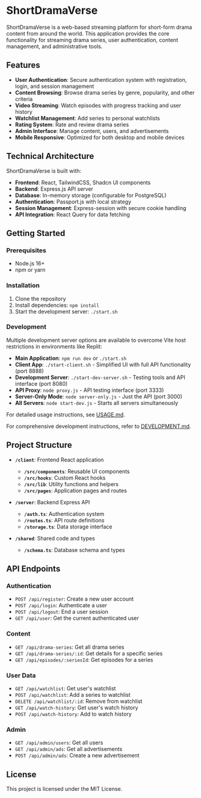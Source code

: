 # ShortDramaVerse

ShortDramaVerse is a web-based streaming platform for short-form drama content from around the world. This application provides the core functionality for streaming drama series, user authentication, content management, and administrative tools.

## Features

- **User Authentication**: Secure authentication system with registration, login, and session management
- **Content Browsing**: Browse drama series by genre, popularity, and other criteria
- **Video Streaming**: Watch episodes with progress tracking and user history
- **Watchlist Management**: Add series to personal watchlists
- **Rating System**: Rate and review drama series
- **Admin Interface**: Manage content, users, and advertisements
- **Mobile Responsive**: Optimized for both desktop and mobile devices

## Technical Architecture

ShortDramaVerse is built with:

- **Frontend**: React, TailwindCSS, Shadcn UI components
- **Backend**: Express.js API server
- **Database**: In-memory storage (configurable for PostgreSQL)
- **Authentication**: Passport.js with local strategy
- **Session Management**: Express-session with secure cookie handling
- **API Integration**: React Query for data fetching

## Getting Started

### Prerequisites

- Node.js 16+
- npm or yarn

### Installation

1. Clone the repository
2. Install dependencies: `npm install`
3. Start the development server: `./start.sh`

### Development

Multiple development server options are available to overcome Vite host restrictions in environments like Replit:

- **Main Application**: `npm run dev` or `./start.sh` 
- **Client App**: `./start-client.sh` - Simplified UI with full API functionality (port 8888)
- **Development Server**: `./start-dev-server.sh` - Testing tools and API interface (port 8080)
- **API Proxy**: `node proxy.js` - API testing interface (port 3333)
- **Server-Only Mode**: `node server-only.js` - Just the API (port 3000)
- **All Servers**: `node start-dev.js` - Starts all servers simultaneously

For detailed usage instructions, see [USAGE.md](USAGE.md).

For comprehensive development instructions, refer to [DEVELOPMENT.md](DEVELOPMENT.md).

## Project Structure

- **`/client`**: Frontend React application
  - **`/src/components`**: Reusable UI components
  - **`/src/hooks`**: Custom React hooks
  - **`/src/lib`**: Utility functions and helpers
  - **`/src/pages`**: Application pages and routes

- **`/server`**: Backend Express API
  - **`/auth.ts`**: Authentication system
  - **`/routes.ts`**: API route definitions
  - **`/storage.ts`**: Data storage interface

- **`/shared`**: Shared code and types
  - **`/schema.ts`**: Database schema and types

## API Endpoints

### Authentication

- `POST /api/register`: Create a new user account
- `POST /api/login`: Authenticate a user
- `POST /api/logout`: End a user session
- `GET /api/user`: Get the current authenticated user

### Content

- `GET /api/drama-series`: Get all drama series
- `GET /api/drama-series/:id`: Get details for a specific series
- `GET /api/episodes/:seriesId`: Get episodes for a series

### User Data

- `GET /api/watchlist`: Get user's watchlist
- `POST /api/watchlist`: Add a series to watchlist
- `DELETE /api/watchlist/:id`: Remove from watchlist
- `GET /api/watch-history`: Get user's watch history
- `POST /api/watch-history`: Add to watch history

### Admin

- `GET /api/admin/users`: Get all users
- `GET /api/admin/ads`: Get all advertisements
- `POST /api/admin/ads`: Create a new advertisement

## License

This project is licensed under the MIT License.